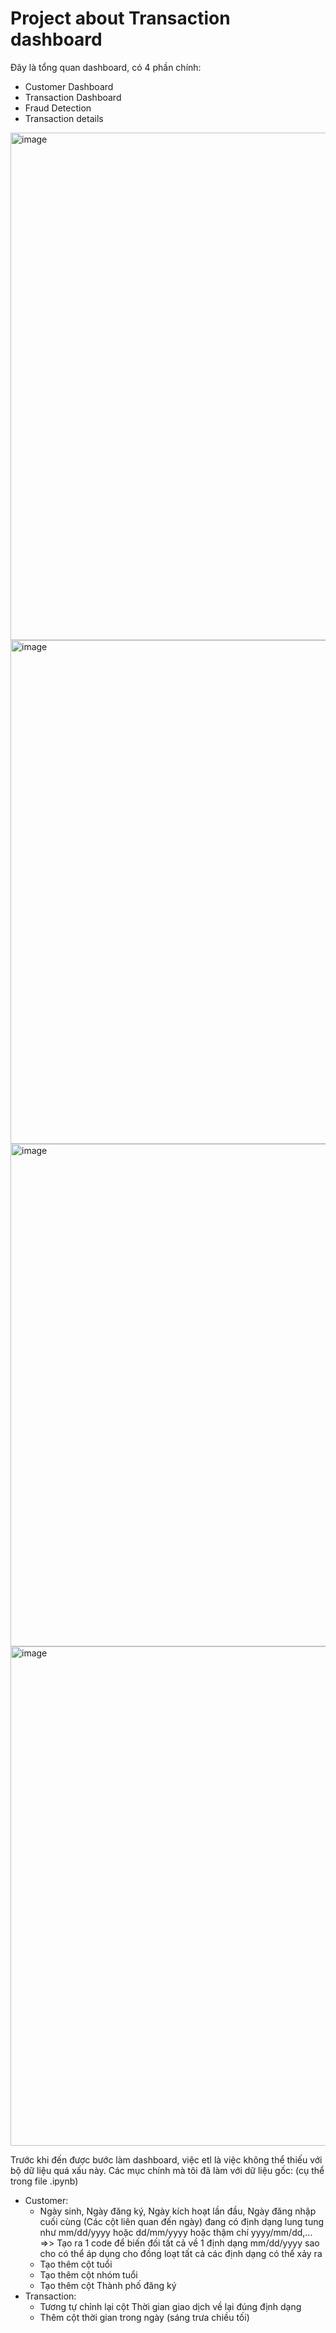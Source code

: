 # Project about Transaction dashboard 
Đây là tổng quan dashboard, có 4 phần chính:
- Customer Dashboard
- Transaction Dashboard
- Fraud Detection
- Transaction details

<img width="1456" height="812" alt="image" src="https://github.com/user-attachments/assets/b5fb8c4f-dcdb-42fa-81d8-6b0e90435950" />

<img width="1434" height="806" alt="image" src="https://github.com/user-attachments/assets/599ea750-b2b6-4b7b-9dc9-663926001c83" />

<img width="1431" height="804" alt="image" src="https://github.com/user-attachments/assets/c5c58234-a9eb-40b2-aca7-4e7518e887b2" />

<img width="1428" height="799" alt="image" src="https://github.com/user-attachments/assets/c5ecefbf-ead4-4faf-9306-617fe398955a" />

Trước khi đến được bước làm dashboard, việc etl là việc không thể thiếu với bộ dữ liệu quá xấu này. Các mục chính mà tôi đã làm với dữ liệu gốc: (cụ thể trong file .ipynb)

- Customer:
  - Ngày sinh, Ngày đăng ký, Ngày kích hoạt lần đầu, Ngày đăng nhập cuối cùng (Các cột liên quan đến ngày) đang có định dạng lung tung như mm/dd/yyyy hoặc dd/mm/yyyy hoặc thậm chí yyyy/mm/dd,... =>> Tạo ra 1 code để biến đối tất cả về 1 định dạng mm/dd/yyyy sao cho có thể áp dụng cho đồng loạt tất cả các định dạng có thể xảy ra
  - Tạo thêm cột tuổi
  - Tạo thêm cột nhóm tuổi
  - Tạo thêm cột Thành phố đăng ký 
- Transaction:
  - Tương tự chỉnh lại cột Thời gian giao dịch về lại đúng định dạng 
  - Thêm cột thời gian trong ngày (sáng trưa chiều tối)


